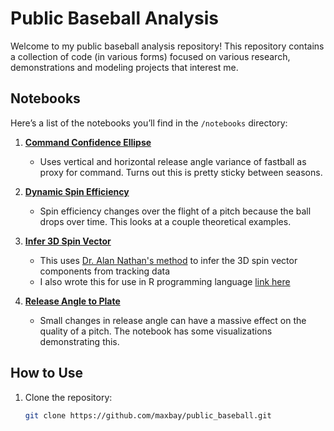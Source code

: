 # Public Baseball Analysis

Welcome to my public baseball analysis repository! This repository contains a collection of code (in various forms) focused on various research, demonstrations and modeling projects that interest me. 

## Notebooks

Here’s a list of the notebooks you’ll find in the `/notebooks` directory:

1. **[Command Confidence Ellipse](notebooks/notebooks/command_confellipse.ipynb)**
   - Uses vertical and horizontal release angle variance of fastball as proxy for command. Turns out this is pretty sticky between seasons. 

2. **[Dynamic Spin Efficiency](notebooks/dynamic_spin_efficiency.ipynb)**
    - Spin efficiency changes over the flight of a pitch because the ball drops over time. This looks at a couple theoretical examples. 
   
4. **[Infer 3D Spin Vector](notebooks/infer_spin_vector.ipynb)**
   - This uses [Dr. Alan Nathan's method](https://baseball.physics.illinois.edu/HawkeyeAveSpinComponents.pdf) to infer the 3D spin vector components from tracking data
   - I also wrote this for use in R programming language [link here](https://maxbay.github.io/public_baseball/infer_spin_vector.html)

5. **[Release Angle to Plate](notebooks/releaes_angle_var.ipynb)**
   - Small changes in release angle can have a massive effect on the quality of a pitch. The notebook has some visualizations demonstrating this. 


## How to Use

1. Clone the repository:
   ```bash
   git clone https://github.com/maxbay/public_baseball.git
